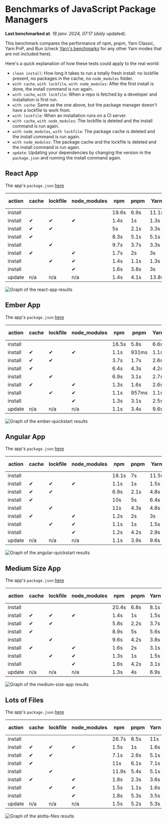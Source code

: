 # Benchmarks of JavaScript Package Managers

**Last benchmarked at**: _18 janv. 2024, 07:17_ (_daily_ updated).

This benchmark compares the performance of npm, pnpm, Yarn Classic, Yarn PnP, and Bun (check [Yarn's benchmarks](https://yarnpkg.com/benchmarks) for any other Yarn modes that are not included here).

Here's a quick explanation of how these tests could apply to the real world:

- `clean install`: How long it takes to run a totally fresh install: no lockfile present, no packages in the cache, no `node_modules` folder.
- `with cache`, `with lockfile`, `with node_modules`: After the first install is done, the install command is run again.
- `with cache`, `with lockfile`: When a repo is fetched by a developer and installation is first run.
- `with cache`: Same as the one above, but the package manager doesn't have a lockfile to work from.
- `with lockfile`: When an installation runs on a CI server.
- `with cache`, `with node_modules`: The lockfile is deleted and the install command is run again.
- `with node_modules`, `with lockfile`: The package cache is deleted and the install command is run again.
- `with node_modules`: The package cache and the lockfile is deleted and the install command is run again.
- `update`: Updating your dependencies by changing the version in the `package.json` and running the install command again.

## React App

The app's `package.json` [here](./fixtures/react-app/package.json)

| action  | cache | lockfile | node_modules| npm | pnpm | Yarn | Yarn PnP | Bun |
| ---     | ---   | ---      | ---         | --- | ---  | ---  | ---      | --- |
| install |       |          |             | 19.6s | 6.9s | 11.1s | 3.1s | 1.6s |
| install | ✔     | ✔        | ✔           | 1.4s | 1s | 1.3s | n/a | 56ms |
| install | ✔     | ✔        |             | 5s | 2.1s | 3.3s | 1s | 453ms |
| install | ✔     |          |             | 8.3s | 5.1s | 5.1s | 2.6s | 476ms |
| install |       | ✔        |             | 9.7s | 3.7s | 3.3s | 1s | 424ms |
| install | ✔     |          | ✔           | 1.7s | 2s | 3s | n/a | 78ms |
| install |       | ✔        | ✔           | 1.4s | 1.1s | 1.3s | n/a | 59ms |
| install |       |          | ✔           | 1.6s | 3.8s | 3s | n/a | 72ms |
| update  | n/a | n/a | n/a | 1.4s | 4.1s | 13.8s | 3.6s | 55ms |

<img alt="Graph of the react-app results" src="results/img/react-app.svg" />

## Ember App

The app's `package.json` [here](./fixtures/ember-quickstart/package.json)

| action  | cache | lockfile | node_modules| npm | pnpm | Yarn | Yarn PnP | Bun |
| ---     | ---   | ---      | ---         | --- | ---  | ---  | ---      | --- |
| install |       |          |             | 16.5s | 5.8s | 6.6s | 2.8s | 1.2s |
| install | ✔     | ✔        | ✔           | 1.1s | 931ms | 1.1s | n/a | 46ms |
| install | ✔     | ✔        |             | 3.7s | 1.7s | 2.6s | 971ms | 347ms |
| install | ✔     |          |             | 6.4s | 4.3s | 4.2s | 2.2s | 378ms |
| install |       | ✔        |             | 6.9s | 3.1s | 2.7s | 954ms | 332ms |
| install | ✔     |          | ✔           | 1.3s | 1.6s | 2.6s | n/a | 55ms |
| install |       | ✔        | ✔           | 1.1s | 957ms | 1.1s | n/a | 39ms |
| install |       |          | ✔           | 1.3s | 3.1s | 2.5s | n/a | 48ms |
| update  | n/a | n/a | n/a | 1.1s | 3.4s | 9.6s | 3.5s | 38ms |

<img alt="Graph of the ember-quickstart results" src="results/img/ember-quickstart.svg" />

## Angular App

The app's `package.json` [here](./fixtures/angular-quickstart/package.json)

| action  | cache | lockfile | node_modules| npm | pnpm | Yarn | Yarn PnP | Bun |
| ---     | ---   | ---      | ---         | --- | ---  | ---  | ---      | --- |
| install |       |          |             | 18.1s | 7s | 11.5s | 3.1s | 2s |
| install | ✔     | ✔        | ✔           | 1.1s | 1s | 1.5s | n/a | 38ms |
| install | ✔     | ✔        |             | 6.9s | 2.1s | 4.8s | 1.3s | 787ms |
| install | ✔     |          |             | 10s | 5s | 6.4s | 2.7s | 780ms |
| install |       | ✔        |             | 11s | 4.3s | 4.8s | 1.2s | 724ms |
| install | ✔     |          | ✔           | 1.2s | 2s | 3s | n/a | 57ms |
| install |       | ✔        | ✔           | 1.1s | 1s | 1.5s | n/a | 43ms |
| install |       |          | ✔           | 1.2s | 4.2s | 2.9s | n/a | 52ms |
| update  | n/a | n/a | n/a | 1.1s | 3.9s | 9.6s | 2.9s | 43ms |

<img alt="Graph of the angular-quickstart results" src="results/img/angular-quickstart.svg" />

## Medium Size App

The app's `package.json` [here](./fixtures/medium-size-app/package.json)

| action  | cache | lockfile | node_modules| npm | pnpm | Yarn | Yarn PnP | Bun |
| ---     | ---   | ---      | ---         | --- | ---  | ---  | ---      | --- |
| install |       |          |             | 20.4s | 6.8s | 8.1s | 3.3s | 1.4s |
| install | ✔     | ✔        | ✔           | 1.4s | 1s | 1.5s | n/a | 47ms |
| install | ✔     | ✔        |             | 5.8s | 2.2s | 3.7s | 1.2s | 398ms |
| install | ✔     |          |             | 8.9s | 5s | 5.6s | 2.9s | 428ms |
| install |       | ✔        |             | 9.6s | 4.2s | 3.8s | 1.2s | 378ms |
| install | ✔     |          | ✔           | 1.6s | 2s | 3.1s | n/a | 57ms |
| install |       | ✔        | ✔           | 1.3s | 1s | 1.5s | n/a | 39ms |
| install |       |          | ✔           | 1.6s | 4.2s | 3.1s | n/a | 52ms |
| update  | n/a | n/a | n/a | 1.3s | 4s | 6.9s | 2.7s | 55ms |

<img alt="Graph of the medium-size-app results" src="results/img/medium-size-app.svg" />

## Lots of Files

The app's `package.json` [here](./fixtures/alotta-files/package.json)

| action  | cache | lockfile | node_modules| npm | pnpm | Yarn | Yarn PnP | Bun |
| ---     | ---   | ---      | ---         | --- | ---  | ---  | ---      | --- |
| install |       |          |             | 26.7s | 8.5s | 11s | 3.8s | 2.2s |
| install | ✔     | ✔        | ✔           | 1.5s | 1s | 1.6s | n/a | 72ms |
| install | ✔     | ✔        |             | 7.1s | 2.6s | 5.1s | 1.4s | 679ms |
| install | ✔     |          |             | 11s | 6.1s | 7.1s | 3.2s | 714ms |
| install |       | ✔        |             | 11.9s | 5.4s | 5.1s | 1.4s | 653ms |
| install | ✔     |          | ✔           | 1.8s | 2.3s | 3.6s | n/a | 81ms |
| install |       | ✔        | ✔           | 1.5s | 1.1s | 1.6s | n/a | 59ms |
| install |       |          | ✔           | 1.8s | 5.3s | 3.5s | n/a | 80ms |
| update  | n/a | n/a | n/a | 1.5s | 5.2s | 5.3s | 3.4s | 100ms |

<img alt="Graph of the alotta-files results" src="results/img/alotta-files.svg" />